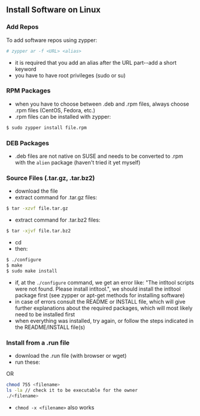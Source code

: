 ## Install Software on Linux

### Add Repos

To add software repos using zypper:
```bash
# zypper ar -f <URL> <alias>
```
- it is required that you add an alias after the URL part--add a short keyword
- you have to have root privileges (sudo or su)

### RPM Packages

- when you have to choose between .deb and .rpm files, always choose .rpm files (CentOS, Fedora, etc.)
- .rpm files can be installed with zypper:

```bash
$ sudo zypper install file.rpm
```

### DEB Packages

- .deb files are not native on SUSE and needs to be converted to .rpm with the ```alien``` package (haven't tried it yet myself)

### Source Files (.tar.gz, .tar.bz2)

- download the file
- extract command for .tar.gz files:

```bash
$ tar -xzvf file.tar.gz
```

- extract command for .tar.bz2 files:

```bash
$ tar -xjvf file.tar.bz2
```

- cd <name of the new created dir>
- then:

```bash
$ ./configure
$ make
$ sudo make install
```

- if, at the ```./configure``` command, we get an error like: "The intltool scripts were not found. Please install intltool.", we should install the intltool package first (see zypper or apt-get methods for installing software)
- in case of errors consult the README or INSTALL file, which will give further explanations about the required packages, which will most likely need to be installed first
- when everything was installed, try again, or follow the steps indicated in the README/INSTALL file(s)

### Install from a .run file

- download the .run file (with browser or wget)
- run these:

OR

```bash
chmod 755 <filename>
ls -la // check it to be executable for the owner
./<filename>
```

- ```chmod -x <filename>``` also works

